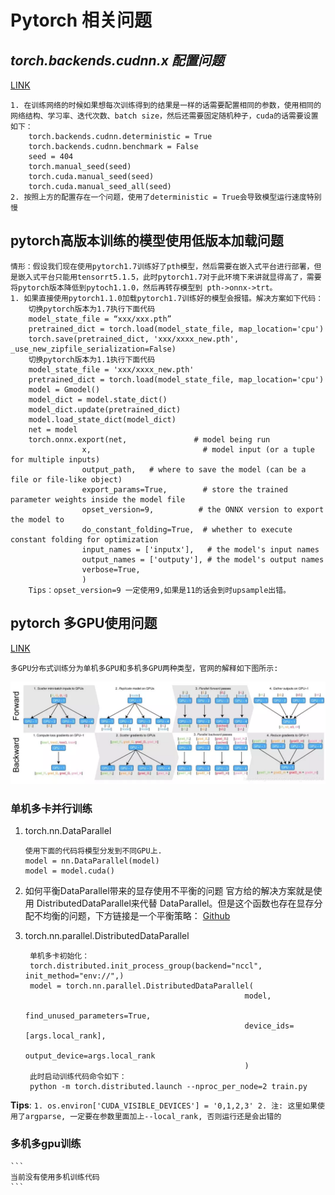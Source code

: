 # Pytorch 相关问题

## ***torch.backends.cudnn.x 配置问题***
[LINK](https://zhuanlan.zhihu.com/p/141063432?from_voters_page=true)
```
1. 在训练网络的时候如果想每次训练得到的结果是一样的话需要配置相同的参数，使用相同的网络结构、学习率、迭代次数、batch size，然后还需要固定随机种子，cuda的话需要设置如下：
    torch.backends.cudnn.deterministic = True
    torch.backends.cudnn.benchmark = False
    seed = 404
    torch.manual_seed(seed)
    torch.cuda.manual_seed(seed)
    torch.cuda.manual_seed_all(seed)
2. 按照上方的配置存在一个问题，使用了deterministic = True会导致模型运行速度特别慢
```

## **pytorch高版本训练的模型使用低版本加载问题**
```
情形：假设我们现在使用pytorch1.7训练好了pth模型，然后需要在嵌入式平台进行部署，但是嵌入式平台只能用tensorrt5.1.5，此时pytorch1.7对于此环境下来讲就显得高了，需要将pytorch版本降低到pytoch1.1.0，然后再转存模型到 pth->onnx->trt。
1. 如果直接使用pytorch1.1.0加载pytorch1.7训练好的模型会报错。解决方案如下代码：
    切换pytorch版本为1.7执行下面代码
    model_state_file = “xxx/xxx.pth”
    pretrained_dict = torch.load(model_state_file, map_location='cpu')
    torch.save(pretrained_dict, 'xxx/xxxx_new.pth', _use_new_zipfile_serialization=False)
    切换pytorch版本为1.1执行下面代码
    model_state_file = 'xxx/xxxx_new.pth'
    pretrained_dict = torch.load(model_state_file, map_location='cpu')
    model = Gmodel()
    model_dict = model.state_dict()
    model_dict.update(pretrained_dict)
    model.load_state_dict(model_dict)
    net = model
    torch.onnx.export(net,               # model being run
                x,                         # model input (or a tuple for multiple inputs)
                output_path,   # where to save the model (can be a file or file-like object)
                export_params=True,        # store the trained parameter weights inside the model file
                opset_version=9,          # the ONNX version to export the model to
                do_constant_folding=True,  # whether to execute constant folding for optimization
                input_names = ['inputx'],   # the model's input names
                output_names = ['outputy'], # the model's output names
                verbose=True,
                )
    Tips：opset_version=9 一定使用9,如果是11的话会到时upsample出错。
```

## **pytorch 多GPU使用问题**
[LINK](https://zhuanlan.zhihu.com/p/86441879)
```
多GPU分布式训练分为单机多GPU和多机多GPU两种类型，官网的解释如下图所示:
```
![Image text](images/mul_gpu.png)

### **单机多卡并行训练**
1. torch.nn.DataParallel
    ```
    使用下面的代码将模型分发到不同GPU上.
    model = nn.DataParallel(model)
    model = model.cuda()
    ```
2. 如何平衡DataParallel带来的显存使用不平衡的问题
   官方给的解决方案就是使用 DistributedDataParallel来代替 DataParallel。但是这个函数也存在显存分配不均衡的问题，下方链接是一个平衡策略：
   [Github](https://github.com/Link-Li/Balanced-DataParallel)
   
3. torch.nn.parallel.DistributedDataParallel
   ```
    单机多卡初始化：
    torch.distributed.init_process_group(backend="nccl", init_method="env://",)
    model = torch.nn.parallel.DistributedDataParallel(
                                                    model,
                                                    find_unused_parameters=True,
                                                    device_ids=[args.local_rank],
                                                    output_device=args.local_rank
                                                    )
    此时启动训练代码命令如下：
    python -m torch.distributed.launch --nproc_per_node=2 train.py 
   ```

**Tips**:
    ```
    1. os.environ['CUDA_VISIBLE_DEVICES'] = '0,1,2,3'
    2. 注: 这里如果使用了argparse, 一定要在参数里面加上--local_rank, 否则运行还是会出错的
    ```

### **多机多gpu训练**
    ```
    当前没有使用多机训练代码
    ```
